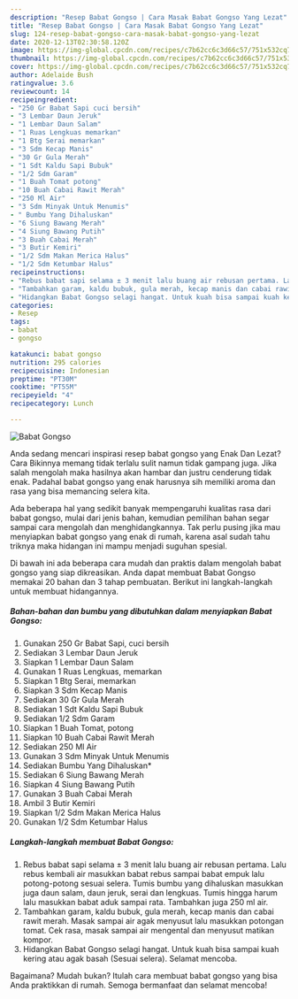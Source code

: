 ```yaml
---
description: "Resep Babat Gongso | Cara Masak Babat Gongso Yang Lezat"
title: "Resep Babat Gongso | Cara Masak Babat Gongso Yang Lezat"
slug: 124-resep-babat-gongso-cara-masak-babat-gongso-yang-lezat
date: 2020-12-13T02:30:58.120Z
image: https://img-global.cpcdn.com/recipes/c7b62cc6c3d66c57/751x532cq70/babat-gongso-foto-resep-utama.jpg
thumbnail: https://img-global.cpcdn.com/recipes/c7b62cc6c3d66c57/751x532cq70/babat-gongso-foto-resep-utama.jpg
cover: https://img-global.cpcdn.com/recipes/c7b62cc6c3d66c57/751x532cq70/babat-gongso-foto-resep-utama.jpg
author: Adelaide Bush
ratingvalue: 3.6
reviewcount: 14
recipeingredient:
- "250 Gr Babat Sapi cuci bersih"
- "3 Lembar Daun Jeruk"
- "1 Lembar Daun Salam"
- "1 Ruas Lengkuas memarkan"
- "1 Btg Serai memarkan"
- "3 Sdm Kecap Manis"
- "30 Gr Gula Merah"
- "1 Sdt Kaldu Sapi Bubuk"
- "1/2 Sdm Garam"
- "1 Buah Tomat potong"
- "10 Buah Cabai Rawit Merah"
- "250 Ml Air"
- "3 Sdm Minyak Untuk Menumis"
- " Bumbu Yang Dihaluskan"
- "6 Siung Bawang Merah"
- "4 Siung Bawang Putih"
- "3 Buah Cabai Merah"
- "3 Butir Kemiri"
- "1/2 Sdm Makan Merica Halus"
- "1/2 Sdm Ketumbar Halus"
recipeinstructions:
- "Rebus babat sapi selama ± 3 menit lalu buang air rebusan pertama. Lalu rebus kembali air masukkan babat rebus sampai babat empuk lalu potong-potong sesuai selera. Tumis bumbu yang dihaluskan masukkan juga daun salam, daun jeruk, serai dan lengkuas. Tumis hingga harum lalu masukkan babat aduk sampai rata. Tambahkan juga 250 ml air."
- "Tambahkan garam, kaldu bubuk, gula merah, kecap manis dan cabai rawit merah. Masak sampai air agak menyusut lalu masukkan potongan tomat. Cek rasa, masak sampai air mengental dan menyusut matikan kompor."
- "Hidangkan Babat Gongso selagi hangat. Untuk kuah bisa sampai kuah kering atau agak basah (Sesuai selera). Selamat mencoba."
categories:
- Resep
tags:
- babat
- gongso

katakunci: babat gongso 
nutrition: 295 calories
recipecuisine: Indonesian
preptime: "PT30M"
cooktime: "PT55M"
recipeyield: "4"
recipecategory: Lunch

---
```



![Babat Gongso](https://img-global.cpcdn.com/recipes/c7b62cc6c3d66c57/751x532cq70/babat-gongso-foto-resep-utama.jpg)

Anda sedang mencari inspirasi resep babat gongso yang Enak Dan Lezat? Cara Bikinnya memang tidak terlalu sulit namun tidak gampang juga. Jika salah mengolah maka hasilnya akan hambar dan justru cenderung tidak enak. Padahal babat gongso yang enak harusnya sih memiliki aroma dan rasa yang bisa memancing selera kita.



Ada beberapa hal yang sedikit banyak mempengaruhi kualitas rasa dari babat gongso, mulai dari jenis bahan, kemudian pemilihan bahan segar sampai cara mengolah dan menghidangkannya. Tak perlu pusing jika mau menyiapkan babat gongso yang enak di rumah, karena asal sudah tahu triknya maka hidangan ini mampu menjadi suguhan spesial.


Di bawah ini ada beberapa cara mudah dan praktis dalam mengolah babat gongso yang siap dikreasikan. Anda dapat membuat Babat Gongso memakai 20 bahan dan 3 tahap pembuatan. Berikut ini langkah-langkah untuk membuat hidangannya.

<!--inarticleads1-->

##### Bahan-bahan dan bumbu yang dibutuhkan dalam menyiapkan Babat Gongso:

1. Gunakan 250 Gr Babat Sapi, cuci bersih
1. Sediakan 3 Lembar Daun Jeruk
1. Siapkan 1 Lembar Daun Salam
1. Gunakan 1 Ruas Lengkuas, memarkan
1. Siapkan 1 Btg Serai, memarkan
1. Siapkan 3 Sdm Kecap Manis
1. Sediakan 30 Gr Gula Merah
1. Sediakan 1 Sdt Kaldu Sapi Bubuk
1. Sediakan 1/2 Sdm Garam
1. Siapkan 1 Buah Tomat, potong
1. Siapkan 10 Buah Cabai Rawit Merah
1. Sediakan 250 Ml Air
1. Gunakan 3 Sdm Minyak Untuk Menumis
1. Sediakan  Bumbu Yang Dihaluskan*
1. Sediakan 6 Siung Bawang Merah
1. Siapkan 4 Siung Bawang Putih
1. Gunakan 3 Buah Cabai Merah
1. Ambil 3 Butir Kemiri
1. Siapkan 1/2 Sdm Makan Merica Halus
1. Gunakan 1/2 Sdm Ketumbar Halus




<!--inarticleads2-->

##### Langkah-langkah membuat Babat Gongso:

1. Rebus babat sapi selama ± 3 menit lalu buang air rebusan pertama. Lalu rebus kembali air masukkan babat rebus sampai babat empuk lalu potong-potong sesuai selera. Tumis bumbu yang dihaluskan masukkan juga daun salam, daun jeruk, serai dan lengkuas. Tumis hingga harum lalu masukkan babat aduk sampai rata. Tambahkan juga 250 ml air.
1. Tambahkan garam, kaldu bubuk, gula merah, kecap manis dan cabai rawit merah. Masak sampai air agak menyusut lalu masukkan potongan tomat. Cek rasa, masak sampai air mengental dan menyusut matikan kompor.
1. Hidangkan Babat Gongso selagi hangat. Untuk kuah bisa sampai kuah kering atau agak basah (Sesuai selera). Selamat mencoba.




Bagaimana? Mudah bukan? Itulah cara membuat babat gongso yang bisa Anda praktikkan di rumah. Semoga bermanfaat dan selamat mencoba!
